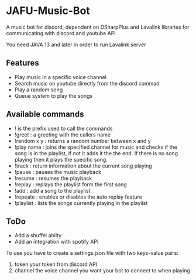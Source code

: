 # JAFU-Music-Bot

A music bot for discord, dependent on DSharpPlus and Lavalink libraries for communicating with discord and youtube API

You need JAVA 13 and later in order to run Lavalink server

## Features
* Play music in a specific voice channel 
* Search music on youtube directly from the discord commad
* Play a random song
* Queue system to play the songs

## Available commands
* ! is the prefix used to call the commands
* !greet : a greeting with the callers name
* !random x y : returns a random number between x and y
* !play name : joins the specified channel for music and checks if the song is in the playlist, if not it adds it the the end. If there is no song playing then it plays the specific song.  
* !track : return information about the current song playing
* !pause : pauses the music playback
* !resume : resumes the playback
* !replay : replays the playlist form the first song
* !add : add a song to the playlist
* !repeate : enables or disables the auto replay feature
* !playlist : lists the songs currently playing in the playlist

## ToDo
* Add a shuffel abilty 
* Add an integration with spotify API

To use you have to create a settings.json file with two keys-value pairs:
1. token your token from discord API
2. channel the voice channel you want your bot to connect to when playing
